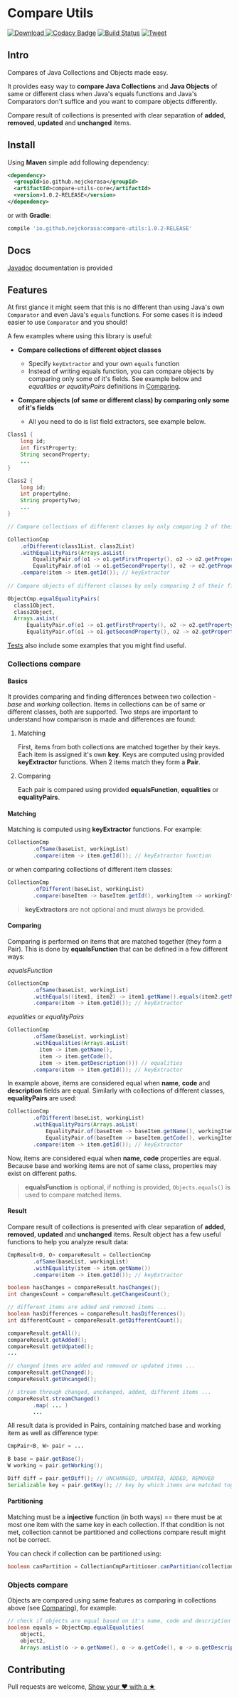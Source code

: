 # Compare Utils

[ ![Download](https://maven-badges.herokuapp.com/maven-central/io.github.nejckorasa/compare-utils-core/badge.svg) ](https://maven-badges.herokuapp.com/maven-central/io.github.nejckorasa/compare-utils-core)
[![Codacy Badge](https://api.codacy.com/project/badge/Grade/48793689ebd14073b3875b427792404d)](https://www.codacy.com/app/nejckorasa/compare-utils?utm_source=github.com&amp;utm_medium=referral&amp;utm_content=nejckorasa/compare-utils&amp;utm_campaign=Badge_Grade)
[![Build Status](https://travis-ci.com/nejckorasa/compare-utils.svg?branch=master)](https://travis-ci.com/nejckorasa/compare-utils)
[![Tweet](https://img.shields.io/twitter/url/http/shields.io.svg?style=social)]( https://twitter.com/intent/tweet?url=https%3A%2F%2Fgithub.com%2Fnejckorasa%2Fcompare-utils&via=nejckorasa&text=Great%20Java%20Compare%20Diff%20Utils%20library%20to%20compare%20objects%20and%20collecitons&hashtags=java%2Cgithub%2Ccode%2Cdevelopment%2Cdevelopers%2Cprogramming%2Cprogrammers%2Ccomparator%2Csoftware%2Cdeveloping)

## Intro 

Compares of Java Collections and Objects made easy.

It provides easy way to **compare Java Collections** and **Java Objects** of same or different class when Java's equals functions and Java's Comparators don't suffice and you want to compare objects differently. 

Compare result of collections is presented with clear separation of **added**, **removed**, **updated** and **unchanged** items.

## Install 

Using **Maven** simple add following dependency:

```xml
<dependency>
  <groupId>io.github.nejckorasa</groupId>
  <artifactId>compare-utils-core</artifactId>
  <version>1.0.2-RELEASE</version>
</dependency>
```

or with **Gradle**:

```gradle
compile 'io.github.nejckorasa:compare-utils:1.0.2-RELEASE'
```

## Docs

[Javadoc](https://nejckorasa.github.io/compare-utils/) documentation is provided

## Features

At first glance it might seem that this is no different than using Java's own `Comparator` and even Java's `equals` functions. 
For some cases it is indeed easier to use `Comparator` and you should! 

A few examples where using this library is useful:

- **Compare collections of different object classes**
    - Specify `keyExtractor` and your own `equals` function
    - Instead of writing equals function, you can compare objects by comparing only some of it's fields. See example below and _equalities or equalityPairs_ definitions in [Comparing](https://github.com/nejckorasa/compare-utils/blob/master/README.md#comparing).

- **Compare objects (of same or different class) by comparing only some of it's fields**
    - All you need to do is list field extractors, see example below.

```java
Class1 {
    long id;
    int firstProperty;
    String secondProperty;
    ...
}

Class2 {
    long id;
    int propertyOne;
    String propertyTwo;
    ...
}

// Compare collections of different classes by only comparing 2 of their fields and matching by id

CollectionCmp
    .ofDifferent(class1List, class2List)
    .withEqualityPairs(Arrays.asList(
        EqualityPair.of(o1 -> o1.getFirstProperty(), o2 -> o2.getPropertyOne()),
        EqualityPair.of(o1 -> o1.getSecondProperty(), o2 -> o2.getPropertyTwo()))) // equalityPairs
    .compare(item -> item.getId()); // keyExtractor
    
// Compare objects of different classes by only comparing 2 of their fields

ObjectCmp.equalEqualityPairs(
  class1Object,
  class2Object,
  Arrays.asList(
      EqualityPair.of(o1 -> o1.getFirstProperty(), o2 -> o2.getPropertyOne()),
      EqualityPair.of(o1 -> o1.getSecondProperty(), o2 -> o2.getPropertyTwo())));
```

[Tests](https://github.com/nejckorasa/compare-utils/tree/master/compare-utils-tests/src/test/java/io/github/nejckorasa) also include some examples that you might find useful.

### Collections compare

#### Basics

It provides comparing and finding differences between two collection - _base_ and _working_ collection. Items in collections can be of same or different classes, both are supported. Two steps are important to understand how comparison is made and differences are found:

1. Matching

   First, items from both collections are matched together by their keys. Each item is assigned it's own **key**. Keys are computed using provided **keyExtractor** functions. When 2 items match they form a **Pair**.

2. Comparing

   Each pair is compared using provided **equalsFunction**, **equalities** or **equalityPairs**.

#### Matching

Matching is computed using **keyExtractor** functions. For example:

```java
CollectionCmp
        .ofSame(baseList, workingList)
        .compare(item -> item.getId()); // keyExtractor function
```
or when comparing collections of different item classes:

```java
CollectionCmp
        .ofDifferent(baseList, workingList)
        .compare(baseItem -> baseItem.getId(), workingItem -> workingItem.getId()); // keyExtractor functions for base and working items
```

> **keyExtractors** are not optional and must always be provided.

#### Comparing

Comparing is performed on items that are matched together (they form a Pair). This is done by **equalsFunction** that can be defined in a few different ways:

_equalsFunction_

```java
CollectionCmp
        .ofSame(baseList, workingList)
        .withEquals((item1, item2) -> item1.getName().equals(item2.getName())) // equalsFunction
        .compare(item -> item.getId()); // keyExtractor
```

_equalities_ or _equalityPairs_

```java
CollectionCmp
        .ofSame(baseList, workingList)
        .withEqualities(Arrays.asList(
          item -> item.getName(), 
          item -> item.getCode(), 
          item -> item.getDescription())) // equalities
        .compare(item -> item.getId()); // keyExtractor
```

In example above, items are considered equal when **name**, **code** and **description** fields are equal. Similarly with collections of different classes, **equalityPairs** are used:

```java
CollectionCmp
        .ofDifferent(baseList, workingList)
        .withEqualityPairs(Arrays.asList(
            EqualityPair.of(baseItem -> baseItem.getName(), workingItem -> workingItem.getData().getName()),
            EqualityPair.of(baseItem -> baseItem.getCode(), workingItem -> workingItem.getData().getCode()))) // equalityPairs
        .compare(item -> item.getId()); // keyExtractor
```
Now, items are considered equal when **name**, **code** properties are equal. Because base and working items are not of same class, properties may exist on different paths.

> **equalsFunction** is optional, if nothing is provided, `Objects.equals()` is used to compare matched items.

#### Result

Compare result of collections is presented with clear separation of **added**, **removed**, **updated** and **unchanged** items. Result object has a few useful functions to help you analyze result data:

```java
CmpResult<O, O> compareResult = CollectionCmp
        .ofSame(baseList, workingList)
        .withEquality(item -> item.getName())
        .compare(item -> item.getId()); // keyExtractor

boolean hasChanges = compareResult.hasChanges();
int changesCount = compareResult.getChangesCount();

// different items are added and removed items ...
boolean hasDifferences = compareResult.hasDifferences();
int differentCount = compareResult.getDifferentCount();

compareResult.getAll();
compareResult.getAdded();
compareResult.getUdpated();
...

// changed items are added and removed or updated items ...
compareResult.getChanged();
compareResult.getUncanged();

// stream through changed, unchanged, added, different items ...
compareResult.streamChanged()
        .map( ... )
        ...
```

All result data is provided in Pairs, containing matched base and working item as well as difference type:

```java
CmpPair<B, W> pair = ...

B base = pair.getBase();
W working = pair.getWorking();

Diff diff = pair.getDiff(); // UNCHANGED, UPDATED, ADDED, REMOVED
Serializable key = pair.getKey(); // key by which items are matched together
```

#### Partitioning 

Matching must be a **injective** function (in both ways) == there must be at most one item with the same key in each collection. If that condition is not met, collection cannot be partitioned and collections compare result might not be correct.

You can check if collection can be partitioned using:

```java
boolean canPartition = CollectionCmpPartitioner.canPartition(collection, keyExtractor)
```

### Objects compare

Objects are compared using same features as comparing in collections above (see [Comparing](https://github.com/nejckorasa/compare-utils/blob/master/README.md#comparing)), for example:

```java
// check if objects are equal based on it's name, code and description
boolean equals = ObjectCmp.equalEqualities(
    object1, 
    object2, 
    Arrays.asList(o -> o.getName(), o -> o.getCode(), o -> o.getDescription())));
```

## Contributing

Pull requests are welcome, [Show your ❤ with a ★](https://github.com/nejckorasa/compare-utils/stargazers)
